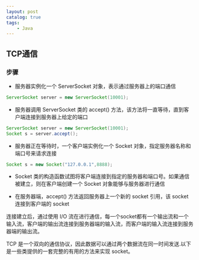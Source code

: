 ```yaml
---
layout: post   	
catalog: true 	
tags:
    - Java
---
```




## TCP通信

### 步骤

- 服务器实例化一个 ServerSocket 对象，表示通过服务器上的端口通信

```java
ServerSocket server = new ServerSocket(10001);
```

- 服务器调用 ServerSocket 类的 accept() 方法，该方法将一直等待，直到客户端连接到服务器上给定的端口

```java
ServerSocket server = new ServerSocket(10001);
Socket s = server.accept();
```

- 服务器正在等待时，一个客户端实例化一个 Socket 对象，指定服务器名称和端口号来请求连接

```java
Socket s = new Socket("127.0.0.1",8888);
```

- Socket 类的构造函数试图将客户端连接到指定的服务器和端口号。如果通信被建立，则在客户端创建一个 Socket 对象能够与服务器进行通信

- 在服务器端，accept() 方法返回服务器上一个新的 socket 引用，该 socket 连接到客户端的 socket

连接建立后，通过使用 I/O 流在进行通信，每一个socket都有一个输出流和一个输入流，客户端的输出流连接到服务器端的输入流，而客户端的输入流连接到服务器端的输出流。

TCP 是一个双向的通信协议，因此数据可以通过两个数据流在同一时间发送.以下是一些类提供的一套完整的有用的方法来实现 socket。



